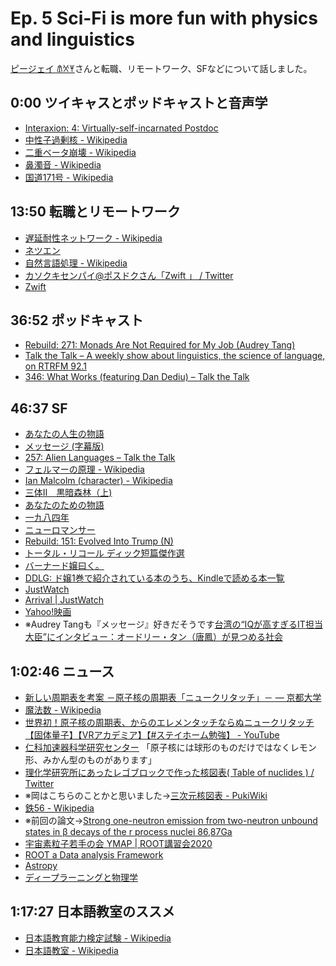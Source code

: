 # Ep. 5 Sci-Fi is more fun with physics and linguistics

[ピージェイ 𐀠𐀋𐀂](https://twitter.com/xiPJ)さんと転職、リモートワーク、SFなどについて話しました。

## 0:00 ツイキャスとポッドキャストと音声学

- [Interaxion: 4: Virtually-self-incarnated Postdoc](https://interaxion.page.link/ep4)
- [中性子過剰核 - Wikipedia](http://ja.wikipedia.org/w/index.php?curid=126676)
- [二重ベータ崩壊 - Wikipedia](http://ja.wikipedia.org/w/index.php?curid=1243438)
- [鼻濁音 - Wikipedia](http://ja.wikipedia.org/w/index.php?curid=97444)
- [国道171号 - Wikipedia](http://ja.wikipedia.org/w/index.php?curid=82570)

## 13:50 転職とリモートワーク 

- [遅延耐性ネットワーク - Wikipedia](http://ja.wikipedia.org/w/index.php?curid=1353572)
- [ネツエン](https://network.yamaha.com/lp/message_2019)
- [自然言語処理 - Wikipedia](http://ja.wikipedia.org/w/index.php?curid=67)
- [カソクキセンパイ@ポスドクさん「Zwift 」 / Twitter](https://twitter.com/AccSempai/status/1269555891323297793)
- [Zwift](https://zwift.com/ja)

## 36:52 ポッドキャスト

- [Rebuild: 271: Monads Are Not Required for My Job (Audrey Tang)](https://rebuild.fm/271/)
- [Talk the Talk – A weekly show about linguistics, the science of language, on RTRFM 92.1](http://talkthetalkpodcast.com)
- [346: What Works (featuring Dan Dediu) – Talk the Talk](http://talkthetalkpodcast.com/346-what-works)

## 46:37 SF

- [あなたの人生の物語](https://amzn.to/3d6OkVz)
- [メッセージ (字幕版)](https://amzn.to/3d2XDG7)
- [257: Alien Languages – Talk the Talk](http://talkthetalkpodcast.com/257-alien-languages/)
- [フェルマーの原理 - Wikipedia](http://ja.wikipedia.org/w/index.php?curid=102969)
- [Ian Malcolm (character) - Wikipedia](https://interaxion.page.link/LP53)
- [三体Ⅱ　黒暗森林（上)](https://amzn.to/2Y23dVd)
- [あなたのための物語](https://amzn.to/30Q3FHW)
- [一九八四年](https://amzn.to/37tANpW)
- [ニューロマンサー](https://amzn.to/2BaKSvS)
- [Rebuild: 151: Evolved Into Trump (N)](https://rebuild.fm/151/#t=1:50:50)
- [トータル・リコール ディック短篇傑作選](https://amzn.to/3d9Jebv)
- [バーナード嬢曰く。](https://amzn.to/3hsKucO)
- [DDLG: ド嬢1巻で紹介されている本のうち、Kindleで読める本一覧](https://ddlgjp.blogspot.com/p/1kindle.html)
- [JustWatch](https://www.justwatch.com/jp)
- [Arrival | JustWatch](https://interaxion.page.link/FGYB)
- [Yahoo!映画](https://movies.yahoo.co.jp)
- ※Audrey Tangも『メッセージ』好きだそうです[台湾の“IQが高すぎるIT担当大臣”にインタビュー：オードリー・タン（唐鳳）が見つめる社会](https://interaxion.page.link/89eQ)

## 1:02:46 ニュース

- [新しい周期表を考案 －原子核の周期表「ニュークリタッチ」－ — 京都大学](https://interaxion.page.link/Rdse)
- [魔法数 - Wikipedia](http://ja.wikipedia.org/w/index.php?curid=18191)
- [世界初！原子核の周期表、からのエレメンタッチならぬニュークリタッチ【固体量子】【VRアカデミア】【#ステイホーム勉強】 - YouTube](https://youtu.be/J9nms2Ygs8k)
- [仁科加速器科学研究センター](https://www.nishina.riken.jp/research/nucleus.html) 「原子核には球形のものだけではなくレモン形、みかん型のものがあります」
- [理化学研究所にあったレゴブロックで作った核図表( Table of nuclides )  / Twitter](https://twitter.com/img_taka/status/1119557151091900417)
- ※岡はこちらのことかと思いました→[三次元核図表 - PukiWiki](https://interaxion.page.link/29hQ)
- [鉄56 - Wikipedia](https://ja.wikipedia.org/wiki/%E9%89%8456)
- ※前回の論文→[Strong one-neutron emission from two-neutron unbound states in β decays of the r process nuclei 86,87Ga](https://doi.org/10.1103/PhysRevC.100.031302)
- [宇宙素粒子若手の会 YMAP | ROOT講習会2020](http://www.icrr.u-tokyo.ac.jp/YMAP/event/root2020)
- [ROOT a Data analysis Framework](https://root.cern.ch)
- [Astropy](https://www.astropy.org)
- [ディープラーニングと物理学](https://amzn.to/3e1qVq8)

## 1:17:27 日本語教室のススメ

- [日本語教育能力検定試験 - Wikipedia](http://ja.wikipedia.org/w/index.php?curid=1852965)
- [日本語教室 - Wikipedia](http://ja.wikipedia.org/w/index.php?curid=1875282)
